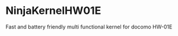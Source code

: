 NinjaKernelHW01E
================

Fast and battery friendly multi functional kernel for docomo HW-01E
